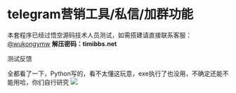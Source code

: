 # telegram营销工具/私信/加群功能

本套程序已经过悟空源码技术人员测试，如需搭建请直接联系客服：[@wukongymw](http://t.me/wukongymw)
**解压密码：timibbs.net**

测试反馈

全都看了一下，Python写的，看不太懂这玩意，exe执行了也没用，不确定还能不能用哈，你们自行研究
[![](https://wukongymw.com/wp-content/uploads/2023/10/1696425413-8e6a9d73baa0cc0.png)](https://wukongymw.com/wp-content/uploads/2023/10/1696425413-8e6a9d73baa0cc0.png)